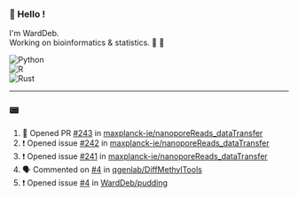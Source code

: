### :robot: Hello !

I'm WardDeb.  
Working on bioinformatics & statistics. 🧬 🧪  

![Python](https://img.shields.io/badge/python-3670A0?style=for-the-badge&logo=python&logoColor=ffdd54)  
![R](https://img.shields.io/badge/r-%23276DC3.svg?style=for-the-badge&logo=r&logoColor=white)  
![Rust](https://img.shields.io/badge/rust-%23000000.svg?style=for-the-badge&logo=rust&logoColor=white)  

---

### :pager:

<!--START_SECTION:activity-->
1. 💪 Opened PR [#243](https://github.com/maxplanck-ie/nanoporeReads_dataTransfer/pull/243) in [maxplanck-ie/nanoporeReads_dataTransfer](https://github.com/maxplanck-ie/nanoporeReads_dataTransfer)
2. ❗ Opened issue [#242](https://github.com/maxplanck-ie/nanoporeReads_dataTransfer/issues/242) in [maxplanck-ie/nanoporeReads_dataTransfer](https://github.com/maxplanck-ie/nanoporeReads_dataTransfer)
3. ❗ Opened issue [#241](https://github.com/maxplanck-ie/nanoporeReads_dataTransfer/issues/241) in [maxplanck-ie/nanoporeReads_dataTransfer](https://github.com/maxplanck-ie/nanoporeReads_dataTransfer)
4. 🗣 Commented on [#4](https://github.com/qgenlab/DiffMethylTools/issues/4#issuecomment-3153554891) in [qgenlab/DiffMethylTools](https://github.com/qgenlab/DiffMethylTools)
5. ❗ Opened issue [#4](https://github.com/WardDeb/pudding/issues/4) in [WardDeb/pudding](https://github.com/WardDeb/pudding)
<!--END_SECTION:activity-->

